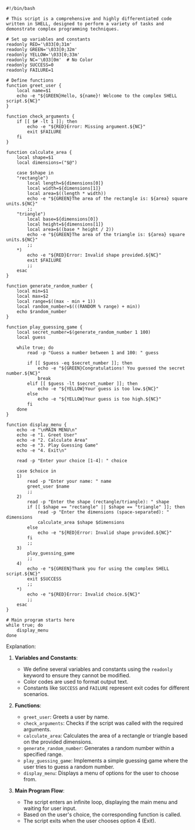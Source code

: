 ```SHELL
#!/bin/bash

# This script is a comprehensive and highly differentiated code written in SHELL, designed to perform a variety of tasks and demonstrate complex programming techniques.

# Set up variables and constants
readonly RED='\033[0;31m'
readonly GREEN='\033[0;32m'
readonly YELLOW='\033[0;33m'
readonly NC='\033[0m'  # No Color
readonly SUCCESS=0
readonly FAILURE=1

# Define functions
function greet_user {
    local name=$1
    echo -e "${GREEN}Hello, ${name}! Welcome to the complex SHELL script.${NC}"
}

function check_arguments {
    if [[ $# -lt 1 ]]; then
        echo -e "${RED}Error: Missing argument.${NC}"
        exit $FAILURE
    fi
}

function calculate_area {
    local shape=$1
    local dimensions=("$@")

    case $shape in
    "rectangle")
        local length=${dimensions[0]}
        local width=${dimensions[1]}
        local area=$((length * width))
        echo -e "${GREEN}The area of the rectangle is: ${area} square units.${NC}"
        ;;
    "triangle")
        local base=${dimensions[0]}
        local height=${dimensions[1]}
        local area=$((base * height / 2))
        echo -e "${GREEN}The area of the triangle is: ${area} square units.${NC}"
        ;;
    *)
        echo -e "${RED}Error: Invalid shape provided.${NC}"
        exit $FAILURE
        ;;
    esac
}

function generate_random_number {
    local min=$1
    local max=$2
    local range=$((max - min + 1))
    local random_number=$(((RANDOM % range) + min))
    echo $random_number
}

function play_guessing_game {
    local secret_number=$(generate_random_number 1 100)
    local guess

    while true; do
        read -p "Guess a number between 1 and 100: " guess

        if [[ $guess -eq $secret_number ]]; then
            echo -e "${GREEN}Congratulations! You guessed the secret number.${NC}"
            break
        elif [[ $guess -lt $secret_number ]]; then
            echo -e "${YELLOW}Your guess is too low.${NC}"
        else
            echo -e "${YELLOW}Your guess is too high.${NC}"
        fi
    done
}

function display_menu {
    echo -e "\nMAIN MENU\n"
    echo -e "1. Greet User"
    echo -e "2. Calculate Area"
    echo -e "3. Play Guessing Game"
    echo -e "4. Exit\n"

    read -p "Enter your choice [1-4]: " choice

    case $choice in
    1)
        read -p "Enter your name: " name
        greet_user $name
        ;;
    2)
        read -p "Enter the shape (rectangle/triangle): " shape
        if [[ $shape == "rectangle" || $shape == "triangle" ]]; then
            read -p "Enter the dimensions (space-separated): " dimensions
            calculate_area $shape $dimensions
        else
            echo -e "${RED}Error: Invalid shape provided.${NC}"
        fi
        ;;
    3)
        play_guessing_game
        ;;
    4)
        echo -e "${GREEN}Thank you for using the complex SHELL script.${NC}"
        exit $SUCCESS
        ;;
    *)
        echo -e "${RED}Error: Invalid choice.${NC}"
        ;;
    esac
}

# Main program starts here
while true; do
    display_menu
done
```

Explanation:

1. **Variables and Constants**:
   - We define several variables and constants using the `readonly` keyword to ensure they cannot be modified.
   - Color codes are used to format output text.
   - Constants like `SUCCESS` and `FAILURE` represent exit codes for different scenarios.

2. **Functions**:
   - `greet_user`: Greets a user by name.
   - `check_arguments`: Checks if the script was called with the required arguments.
   - `calculate_area`: Calculates the area of a rectangle or triangle based on the provided dimensions.
   - `generate_random_number`: Generates a random number within a specified range.
   - `play_guessing_game`: Implements a simple guessing game where the user tries to guess a random number.
   - `display_menu`: Displays a menu of options for the user to choose from.

3. **Main Program Flow**:
   - The script enters an infinite loop, displaying the main menu and waiting for user input.
   - Based on the user's choice, the corresponding function is called.
   - The script exits when the user chooses option 4 (Exit).